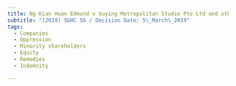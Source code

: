 ```yaml
---
title: Ng Kian Huan Edmund v Suying Metropolitan Studio Pte Ltd and others
subtitle: "[2019] SGHC 56 / Decision Date: 5\_March\_2019"
tags:
  - Companies
  - Oppression
  - Minority shareholders
  - Equity
  - Remedies
  - Indemnity

---
```

